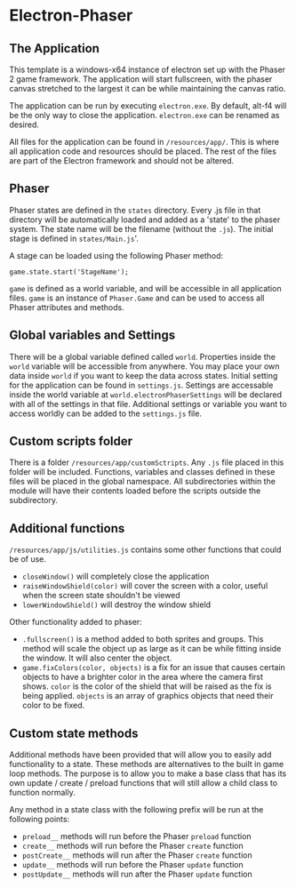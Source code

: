 # Electron-Phaser

## The Application

This template is a windows-x64 instance of electron set up with the Phaser 2 game framework. The application will start fullscreen, with the phaser canvas stretched to the largest it can be while maintaining the canvas ratio.

The application can be run by executing `electron.exe`. By default, alt-f4 will be the only way to close the application. `electron.exe` can be renamed as desired.

All files for the application can be found in `/resources/app/`. This is where all application code and resources should be placed. The rest of the files are part of the Electron framework and should not be altered.

## Phaser

Phaser states are defined in the `states` directory. Every .js file in that directory will be automatically loaded and added as a 'state' to the phaser system. The state name will be the filename (without the `.js`). The initial stage is defined in `states/Main.js`'.

A stage can be loaded using the following Phaser method: 

    game.state.start('StageName');

`game` is defined as a world variable, and will be accessible in all application files. `game` is an instance of `Phaser.Game` and can be used to access all Phaser attributes and methods. 

## Global variables and Settings

There will be a global variable defined called `world`. Properties inside the `world` variable will be accessible from anywhere. You may place your own data inside `world` if you want to keep the data across states. Initial setting for the application can be found in `settings.js`. Settings are accessable inside the world variable at `world.electronPhaserSettings` will be declared with all of the settings in that file. Additional settings or variable you want to access worldly can be added to the `settings.js` file.

## Custom scripts folder

There is a folder `/resources/app/customSctripts`. Any `.js` file placed in this folder will be included. Functions, variables and classes defined in these files will be placed in the global namespace. All subdirectories within the module will have their contents loaded before the scripts outside the subdirectory.

## Additional functions

`/resources/app/js/utilities.js` contains some other functions that could be of use. 

* `closeWindow()` will completely close the application
* `raiseWindowShield(color)` will cover the screen with a color, useful when the screen state shouldn't be viewed
* `lowerWindowShield()` will destroy the window shield

Other functionality added to phaser:

* `.fullscreen()` is a method added to both sprites and groups. This method will scale the object up as large as it can be while fitting inside the window. It will also center the object.
* `game.fixColors(color, objects)` is a fix for an issue that causes certain objects to have a brighter color in the area where the camera first shows. `color` is the color of the shield that will be raised as the fix is being applied. `objects` is an array of graphics objects that need their color to be fixed. 

## Custom state methods

Additional methods have been provided that will allow you to easily add functionality to a state. These methods are alternatives to the built in game loop methods. The purpose is to allow you to make a base class that has its own update / create / preload functions that will still allow a child class to function normally.

Any method in a state class with the following prefix will be run at the following points:

* `preload__` methods will run before the Phaser `preload` function
* `create__` methods will run before the Phaser `create` function
* `postCreate__` methods will run after the Phaser `create` function
* `update__` methods will run before the Phaser `update` function
* `postUpdate__` methods will run after the Phaser `update` function